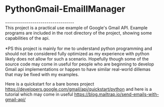 <h1>PythonGmail-EmaillManager</h1>
-----------------------------------<br>
This project is a practical use example of Google's Gmail API. Example programs are included in the root directory of the project, showing some capabilities of the api.
<br><br>
*PS this project is mainly for me to understand python programming and should not be considered fully optimized as my experience with python likely does not allow for such a scenario. Hopefully though some of the source code may come in useful for people who are beginning to develop Gmail api implementations or happen to have similar real-world dillemas that may be fixed with my examples.

Here is a quickstart for a bare bones project https://developers.google.com/gmail/api/quickstart/python and here is a tutorial which may come in useful https://blog.mailtrap.io/send-emails-with-gmail-api/
